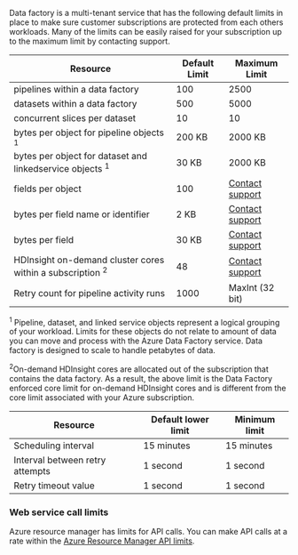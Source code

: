 Data factory is a multi-tenant service that has the following default limits in place to make sure customer subscriptions are protected from each others workloads. Many of the limits can be easily raised for your subscription up to the maximum limit by contacting support. 

**Resource** | **Default Limit** | **Maximum Limit**
-------- | ------------- | -------------
pipelines within a data factory | 100 | 2500
datasets within a data factory | 500 | 5000
concurrent slices per dataset | 10 | 10
bytes per object for pipeline objects <sup>1</sup> | 200 KB | 2000 KB
bytes per object for dataset and linkedservice objects <sup>1</sup> | 30 KB | 2000 KB
fields per object | 100 | [Contact support](https://azure.microsoft.com/blog/2014/06/04/azure-limits-quotas-increase-requests/)
bytes per field name or identifier | 2 KB | [Contact support](https://azure.microsoft.com/blog/2014/06/04/azure-limits-quotas-increase-requests/)
bytes per field | 30 KB | [Contact support](https://azure.microsoft.com/blog/2014/06/04/azure-limits-quotas-increase-requests/)
HDInsight on-demand cluster cores within a subscription <sup>2</sup> | 48 | [Contact support](https://azure.microsoft.com/blog/2014/06/04/azure-limits-quotas-increase-requests/)
Retry count for pipeline activity runs | 1000 | MaxInt (32 bit)

<sup>1</sup> Pipeline, dataset, and linked service objects represent a logical grouping of your workload. Limits for these objects do not relate to amount of data you can move and process with the Azure Data Factory service. Data factory is designed to scale to handle petabytes of data.

<sup>2</sup>On-demand HDInsight cores are allocated out of the subscription that contains the data factory. As a result, the above limit is the Data Factory enforced core limit for on-demand HDInsight cores and is different from the core limit associated with your Azure subscription.


**Resource** | **Default lower limit** | **Minimum limit**
-------- | ------------------- | -------------
Scheduling interval | 15 minutes | 15 minutes
Interval between retry attempts | 1 second | 1 second
Retry timeout value | 1 second | 1 second


### Web service call limits

Azure resource manager has limits for API calls. You can make API calls at a rate within the [Azure Resource Manager API limits](../azure-subscription-service-limits/#resource-group-limits). 


